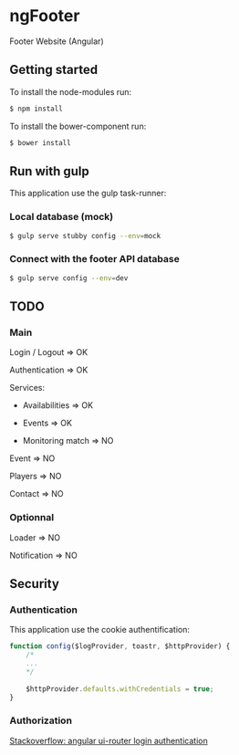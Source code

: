 # ngFooter
Footer Website (Angular)

## Getting started

To install the node-modules run:

```sh
$ npm install
```

To install the bower-component run:

```sh
$ bower install
```

## Run with gulp

This application use the gulp task-runner: 

### Local database (mock)

```sh
$ gulp serve stubby config --env=mock
```

### Connect with the footer API database

```sh
$ gulp serve config --env=dev
```

## TODO
### Main

Login / Logout => OK

Authentication => OK

Services:

  * Availabilities => OK
    
  * Events => OK
    
  * Monitoring match => NO
    
Event => NO

Players => NO

Contact => NO

### Optionnal

Loader => NO

Notification => NO

## Security
### Authentication

This application use the cookie authentification: 

```javascript
function config($logProvider, toastr, $httpProvider) {
    /*
    ...
    */
    
    $httpProvider.defaults.withCredentials = true;
}
```

### Authorization

[Stackoverflow: angular ui-router login authentication](http://stackoverflow.com/questions/22537311/angular-ui-router-login-authentication)
